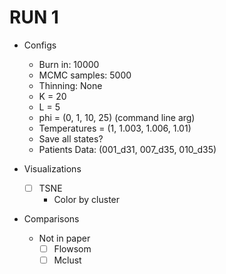 # RUN 1

- Configs
    - Burn in: 10000
    - MCMC samples: 5000
    - Thinning: None
    - K = 20
    - L = 5
    - phi = (0, 1, 10, 25) (command line arg)
    - Temperatures = (1, 1.003, 1.006, 1.01)
    - Save all states?
    - Patients Data: (001_d31, 007_d35, 010_d35)

- Visualizations
    - [ ] TSNE
        - Color by cluster

- Comparisons
    - Not in paper
        - [ ] Flowsom
        - [ ] Mclust
